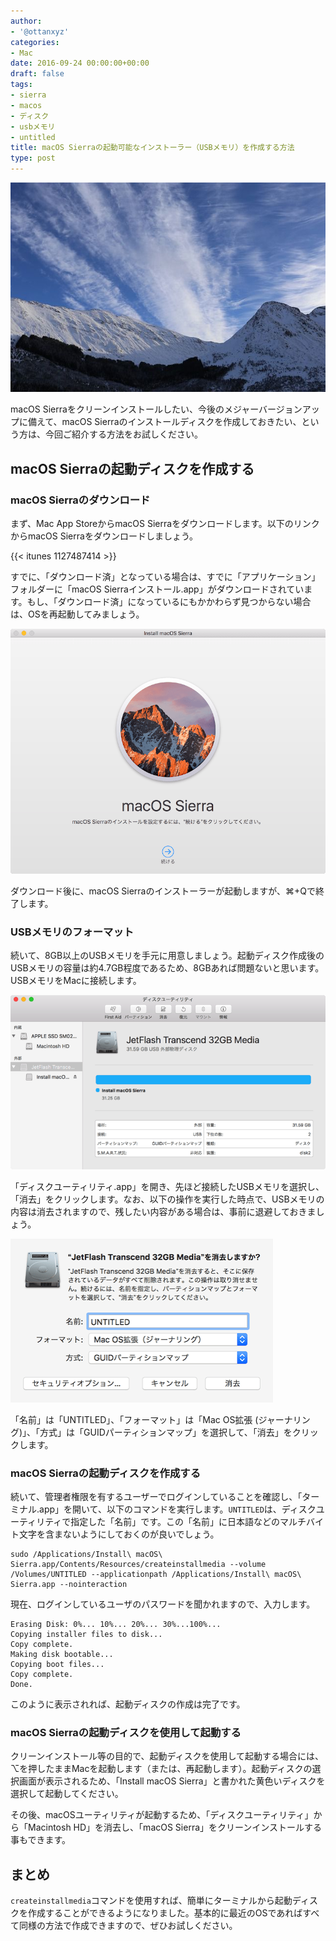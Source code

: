 ```yaml
---
author:
- '@ottanxyz'
categories:
- Mac
date: 2016-09-24 00:00:00+00:00
draft: false
tags:
- sierra
- macos
- ディスク
- usbメモリ
- untitled
title: macOS Sierraの起動可能なインストーラー（USBメモリ）を作成する方法
type: post
---
```


![](160924-57e5e0ed53d27.jpg)

macOS Sierraをクリーンインストールしたい、今後のメジャーバージョンアップに備えて、macOS Sierraのインストールディスクを作成しておきたい、という方は、今回ご紹介する方法をお試しください。

## macOS Sierraの起動ディスクを作成する

### macOS Sierraのダウンロード

まず、Mac App StoreからmacOS Sierraをダウンロードします。以下のリンクからmacOS Sierraをダウンロードしましょう。

{{< itunes 1127487414 >}}

すでに、「ダウンロード済」となっている場合は、すでに「アプリケーション」フォルダーに「macOS Sierraインストール.app」がダウンロードされています。もし、「ダウンロード済」になっているにもかかわらず見つからない場合は、OSを再起動してみましょう。

![](160924-57e5e0f5944d4.png)

ダウンロード後に、macOS Sierraのインストーラーが起動しますが、⌘+Qで終了します。

### USBメモリのフォーマット

続いて、8GB以上のUSBメモリを手元に用意しましょう。起動ディスク作成後のUSBメモリの容量は約4.7GB程度であるため、8GBあれば問題ないと思います。USBメモリをMacに接続します。

![](160924-57e5e0fc184be.png)

「ディスクユーティリティ.app」を開き、先ほど接続したUSBメモリを選択し、「消去」をクリックします。なお、以下の操作を実行した時点で、USBメモリの内容は消去されますので、残したい内容がある場合は、事前に退避しておきましょう。

![](160924-57e5e106384f9.png)

「名前」は「UNTITLED」、「フォーマット」は「Mac OS拡張 (ジャーナリング)」、「方式」は「GUIDパーティションマップ」を選択して、「消去」をクリックします。

### macOS Sierraの起動ディスクを作成する

続いて、管理者権限を有するユーザーでログインしていることを確認し、「ターミナル.app」を開いて、以下のコマンドを実行します。`UNTITLED`は、ディスクユーティリティで指定した「名前」です。この「名前」に日本語などのマルチバイト文字を含まないようにしておくのが良いでしょう。

    sudo /Applications/Install\ macOS\ Sierra.app/Contents/Resources/createinstallmedia --volume /Volumes/UNTITLED --applicationpath /Applications/Install\ macOS\ Sierra.app --nointeraction

現在、ログインしているユーザのパスワードを聞かれますので、入力します。

    Erasing Disk: 0%... 10%... 20%... 30%...100%...
    Copying installer files to disk...
    Copy complete.
    Making disk bootable...
    Copying boot files...
    Copy complete.
    Done.

このように表示されれば、起動ディスクの作成は完了です。

### macOS Sierraの起動ディスクを使用して起動する

クリーンインストール等の目的で、起動ディスクを使用して起動する場合には、⌥を押したままMacを起動します（または、再起動します）。起動ディスクの選択画面が表示されるため、「Install macOS Sierra」と書かれた黄色いディスクを選択して起動してください。

その後、macOSユーティリティが起動するため、「ディスクユーティリティ」から「Macintosh HD」を消去し、「macOS Sierra」をクリーンインストールする事もできます。

## まとめ

`createinstallmedia`コマンドを使用すれば、簡単にターミナルから起動ディスクを作成することができるようになりました。基本的に最近のOSであればすべて同様の方法で作成できますので、ぜひお試しください。
